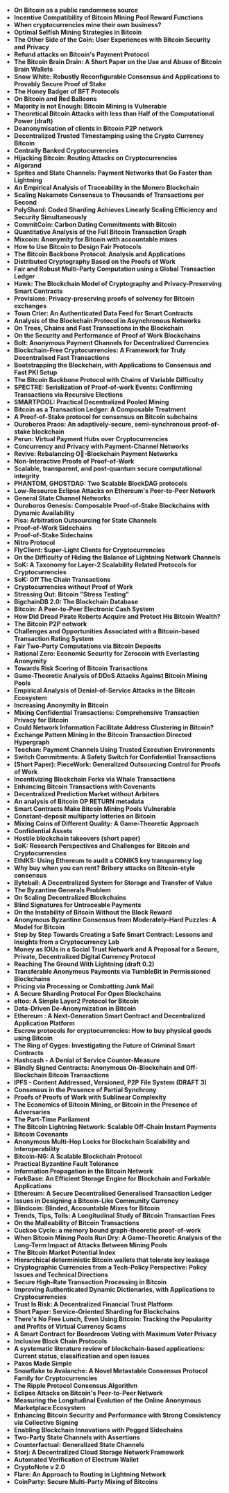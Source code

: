 <ul>

                             

 <li><b><a target="_blank" href="https://github.com/manjunath5496/Blockchain-Papers/blob/master/blk(1).pdf" style="text-decoration:none;">On Bitcoin as a public randomness source</a></b></li>

 <li><b><a target="_blank" href="https://github.com/manjunath5496/Blockchain-Papers/blob/master/blk(2).pdf" style="text-decoration:none;">Incentive Compatibility of Bitcoin Mining Pool Reward Functions</a></b></li>

<li><b><a target="_blank" href="https://github.com/manjunath5496/Blockchain-Papers/blob/master/blk(3).pdf" style="text-decoration:none;">When cryptocurrencies mine their own business?</a></b></li>
 <li><b><a target="_blank" href="https://github.com/manjunath5496/Blockchain-Papers/blob/master/blk(4).pdf" style="text-decoration:none;">Optimal Selfish Mining Strategies in Bitcoin</a></b></li>                              
<li><b><a target="_blank" href="https://github.com/manjunath5496/Blockchain-Papers/blob/master/blk(5).pdf" style="text-decoration:none;">The Other Side of the Coin: User Experiences with Bitcoin Security and Privacy</a></b></li>
<li><b><a target="_blank" href="https://github.com/manjunath5496/Blockchain-Papers/blob/master/blk(6).pdf" style="text-decoration:none;">Refund attacks on Bitcoin's Payment Protocol</a></b></li>
 <li><b><a target="_blank" href="https://github.com/manjunath5496/Blockchain-Papers/blob/master/blk(7).pdf" style="text-decoration:none;">The Bitcoin Brain Drain: A Short Paper on the Use and Abuse of Bitcoin Brain Wallets</a></b></li>

 <li><b><a target="_blank" href="https://github.com/manjunath5496/Blockchain-Papers/blob/master/blk(8).pdf" style="text-decoration:none;">Snow White: Robustly Reconfigurable Consensus and Applications to Provably Secure Proof of Stake </a></b></li>
   <li><b><a target="_blank" href="https://github.com/manjunath5496/Blockchain-Papers/blob/master/blk(9).pdf" style="text-decoration:none;">The Honey Badger of BFT Protocols</a></b></li>
  
   
 <li><b><a target="_blank" href="https://github.com/manjunath5496/Blockchain-Papers/blob/master/blk(10).pdf" style="text-decoration:none;">On Bitcoin and Red Balloons </a></b></li>                              
<li><b><a target="_blank" href="https://github.com/manjunath5496/Blockchain-Papers/blob/master/blk(11).pdf" style="text-decoration:none;">Majority is not Enough: Bitcoin Mining is Vulnerable</a></b></li>
<li><b><a target="_blank" href="https://github.com/manjunath5496/Blockchain-Papers/blob/master/blk(12).pdf" style="text-decoration:none;">Theoretical Bitcoin Attacks with less than Half of the Computational Power (draft)</a></b></li>
<li><b><a target="_blank" href="https://github.com/manjunath5496/Blockchain-Papers/blob/master/blk(13).pdf" style="text-decoration:none;">Deanonymisation of clients in Bitcoin P2P network</a></b></li>

<li><b><a target="_blank" href="https://github.com/manjunath5496/Blockchain-Papers/blob/master/blk(14).pdf" style="text-decoration:none;">Decentralized Trusted Timestamping using the Crypto Currency Bitcoin</a></b></li>
                              
<li><b><a target="_blank" href="https://github.com/manjunath5496/Blockchain-Papers/blob/master/blk(15).pdf" style="text-decoration:none;">Centrally Banked Cryptocurrencies</a></b></li>

<li><b><a target="_blank" href="https://github.com/manjunath5496/Blockchain-Papers/blob/master/blk(16).pdf" style="text-decoration:none;">Hijacking Bitcoin: Routing Attacks on Cryptocurrencies</a></b></li>

  <li><b><a target="_blank" href="https://github.com/manjunath5496/Blockchain-Papers/blob/master/blk(17).pdf" style="text-decoration:none;">Algorand</a></b></li>   
  
<li><b><a target="_blank" href="https://github.com/manjunath5496/Blockchain-Papers/blob/master/blk(18).pdf" style="text-decoration:none;">Sprites and State Channels: Payment Networks that Go Faster than Lightning</a></b></li> 

  
<li><b><a target="_blank" href="https://github.com/manjunath5496/Blockchain-Papers/blob/master/blk(19).pdf" style="text-decoration:none;">An Empirical Analysis of Traceability in the Monero Blockchain</a></b></li> 

<li><b><a target="_blank" href="https://github.com/manjunath5496/Blockchain-Papers/blob/master/blk(20).pdf" style="text-decoration:none;">Scaling Nakamoto Consensus to Thousands of Transactions per Second</a></b></li>

<li><b><a target="_blank" href="https://github.com/manjunath5496/Blockchain-Papers/blob/master/blk(21).pdf" style="text-decoration:none;">PolyShard: Coded Sharding Achieves Linearly Scaling Efficiency and Security Simultaneously</a></b></li>
<li><b><a target="_blank" href="https://github.com/manjunath5496/Blockchain-Papers/blob/master/blk(22).pdf" style="text-decoration:none;">CommitCoin: Carbon Dating Commitments with Bitcoin</a></b></li> 
 <li><b><a target="_blank" href="https://github.com/manjunath5496/Blockchain-Papers/blob/master/blk(23).pdf" style="text-decoration:none;">Quantitative Analysis of the Full Bitcoin Transaction Graph</a></b></li> 
 

   <li><b><a target="_blank" href="https://github.com/manjunath5496/Blockchain-Papers/blob/master/blk(24).pdf" style="text-decoration:none;">Mixcoin: Anonymity for Bitcoin with accountable mixes</a></b></li>
 
   <li><b><a target="_blank" href="https://github.com/manjunath5496/Blockchain-Papers/blob/master/blk(25).pdf" style="text-decoration:none;">How to Use Bitcoin to Design Fair Protocols</a></b></li>                              
 <li><b><a target="_blank" href="https://github.com/manjunath5496/Blockchain-Papers/blob/master/blk(26).pdf" style="text-decoration:none;">The Bitcoin Backbone Protocol: Analysis and Applications</a></b></li>
 <li><b><a target="_blank" href="https://github.com/manjunath5496/Blockchain-Papers/blob/master/blk(27).pdf" style="text-decoration:none;">Distributed Cryptography Based on the Proofs of Work</a></b></li>
   
 
   <li><b><a target="_blank" href="https://github.com/manjunath5496/Blockchain-Papers/blob/master/blk(28).pdf" style="text-decoration:none;">Fair and Robust Multi-Party Computation using a Global Transaction Ledger</a></b></li>
 
   <li><b><a target="_blank" href="https://github.com/manjunath5496/Blockchain-Papers/blob/master/blk(29).pdf" style="text-decoration:none;">Hawk: The Blockchain Model of Cryptography and Privacy-Preserving Smart Contracts</a></b></li>                              

  <li><b><a target="_blank" href="https://github.com/manjunath5496/Blockchain-Papers/blob/master/blk(30).pdf" style="text-decoration:none;">Provisions: Privacy-preserving proofs of solvency for Bitcoin exchanges</a></b></li>
 
   <li><b><a target="_blank" href="https://github.com/manjunath5496/Blockchain-Papers/blob/master/blk(31).pdf" style="text-decoration:none;">Town Crier: An Authenticated Data Feed for Smart Contracts</a></b></li> 
    <li><b><a target="_blank" href="https://github.com/manjunath5496/Blockchain-Papers/blob/master/blk(32).pdf" style="text-decoration:none;">Analysis of the Blockchain Protocol in Asynchronous Networks</a></b></li> 

   <li><b><a target="_blank" href="https://github.com/manjunath5496/Blockchain-Papers/blob/master/blk(33).pdf" style="text-decoration:none;">On Trees, Chains and Fast Transactions in the Blockchain</a></b></li>                              

  <li><b><a target="_blank" href="https://github.com/manjunath5496/Blockchain-Papers/blob/master/blk(34).pdf" style="text-decoration:none;">On the Security and Performance of Proof of Work Blockchains</a></b></li> 
 
  <li><b><a target="_blank" href="https://github.com/manjunath5496/Blockchain-Papers/blob/master/blk(35).pdf" style="text-decoration:none;">Bolt: Anonymous Payment Channels for Decentralized Currencies</a></b></li> 

  <li><b><a target="_blank" href="https://github.com/manjunath5496/Blockchain-Papers/blob/master/blk(36).pdf" style="text-decoration:none;">Blockchain-Free Cryptocurrencies: A Framework for Truly Decentralised Fast Transactions</a></b></li> 
 
<li><b><a target="_blank" href="https://github.com/manjunath5496/Blockchain-Papers/blob/master/blk(37).pdf" style="text-decoration:none;">Bootstrapping the Blockchain, with Applications to Consensus and Fast PKI Setup</a></b></li>
 <li><b><a target="_blank" href="https://github.com/manjunath5496/Blockchain-Papers/blob/master/blk(38).pdf" style="text-decoration:none;">The Bitcoin Backbone Protocol with Chains of Variable Difficulty</a></b></li>
<li><b><a target="_blank" href="https://github.com/manjunath5496/Blockchain-Papers/blob/master/blk(39).pdf" style="text-decoration:none;">SPECTRE: Serialization of Proof-of-work Events: Confirming Transactions via Recursive Elections</a></b></li>
 <li><b><a target="_blank" href="https://github.com/manjunath5496/Blockchain-Papers/blob/master/blk(40).pdf" style="text-decoration:none;">SMARTPOOL: Practical Decentralized Pooled Mining</a></b></li>                              
<li><b><a target="_blank" href="https://github.com/manjunath5496/Blockchain-Papers/blob/master/blk(41).pdf" style="text-decoration:none;">Bitcoin as a Transaction Ledger: A Composable Treatment</a></b></li>
<li><b><a target="_blank" href="https://github.com/manjunath5496/Blockchain-Papers/blob/master/blk(42).pdf" style="text-decoration:none;">A Proof-of-Stake protocol for consensus on Bitcoin subchains</a></b></li>
 
  <li><b><a target="_blank" href="https://github.com/manjunath5496/Blockchain-Papers/blob/master/blk(43).pdf" style="text-decoration:none;">Ouroboros Praos: An adaptively-secure, semi-synchronous proof-of-stake blockchain</a></b></li>
 <li><b><a target="_blank" href="https://github.com/manjunath5496/Blockchain-Papers/blob/master/blk(44).pdf" style="text-decoration:none;">Perun: Virtual Payment Hubs over Cryptocurrencies</a></b></li>
   <li><b><a target="_blank" href="https://github.com/manjunath5496/Blockchain-Papers/blob/master/blk(45).pdf" style="text-decoration:none;">Concurrency and Privacy with Payment-Channel Networks</a></b></li>  
   
<li><b><a target="_blank" href="https://github.com/manjunath5496/Blockchain-Papers/blob/master/blk(46).pdf" style="text-decoration:none;">Revive: Rebalancing O-Blockchain Payment Networks</a></b></li> 
                             
<li><b><a target="_blank" href="https://github.com/manjunath5496/Blockchain-Papers/blob/master/blk(47).pdf" style="text-decoration:none;">Non-Interactive Proofs of Proof-of-Work</a></b></li>
<li><b><a target="_blank" href="https://github.com/manjunath5496/Blockchain-Papers/blob/master/blk(48).pdf" style="text-decoration:none;">Scalable, transparent, and post-quantum secure computational integrity</a></b></li>

<li><b><a target="_blank" href="https://github.com/manjunath5496/Blockchain-Papers/blob/master/blk(49).pdf" style="text-decoration:none;">PHANTOM, GHOSTDAG: Two Scalable BlockDAG protocols </a></b></li>
                              
<li><b><a target="_blank" href="https://github.com/manjunath5496/Blockchain-Papers/blob/master/blk(50).pdf" style="text-decoration:none;">Low-Resource Eclipse Attacks on Ethereum's Peer-to-Peer Network</a></b></li>
<li><b><a target="_blank" href="https://github.com/manjunath5496/Blockchain-Papers/blob/master/blk(51).pdf" style="text-decoration:none;">General State Channel Networks</a></b></li>
<li><b><a target="_blank" href="https://github.com/manjunath5496/Blockchain-Papers/blob/master/blk(52).pdf" style="text-decoration:none;">Ouroboros Genesis: Composable Proof-of-Stake Blockchains with Dynamic Availability</a></b></li>

<li><b><a target="_blank" href="https://github.com/manjunath5496/Blockchain-Papers/blob/master/blk(53).pdf" style="text-decoration:none;">Pisa: Arbitration Outsourcing for State Channels </a></b></li>
 
<li><b><a target="_blank" href="https://github.com/manjunath5496/Blockchain-Papers/blob/master/blk(54).pdf" style="text-decoration:none;">Proof-of-Work Sidechains </a></b></li>

<li><b><a target="_blank" href="https://github.com/manjunath5496/Blockchain-Papers/blob/master/blk(55).pdf" style="text-decoration:none;">Proof-of-Stake Sidechains</a></b></li>
 
  <li><b><a target="_blank" href="https://github.com/manjunath5496/Blockchain-Papers/blob/master/blk(56).pdf" style="text-decoration:none;">Nitro Protocol </a></b></li>                              

  <li><b><a target="_blank" href="https://github.com/manjunath5496/Blockchain-Papers/blob/master/blk(57).pdf" style="text-decoration:none;">FlyClient: Super-Light Clients for Cryptocurrencies</a></b></li>
 
   <li><b><a target="_blank" href="https://github.com/manjunath5496/Blockchain-Papers/blob/master/blk(58).pdf" style="text-decoration:none;">On the Difficulty of Hiding the Balance of Lightning Network Channels</a></b></li>
    <li><b><a target="_blank" href="https://github.com/manjunath5496/Blockchain-Papers/blob/master/blk(59).pdf" style="text-decoration:none;">SoK: A Taxonomy for Layer-2 Scalability Related Protocols for Cryptocurrencies</a></b></li>
 
  <li><b><a target="_blank" href="https://github.com/manjunath5496/Blockchain-Papers/blob/master/blk(60).pdf" style="text-decoration:none;">SoK: Off The Chain Transactions</a></b></li>
 
   <li><b><a target="_blank" href="https://github.com/manjunath5496/Blockchain-Papers/blob/master/blk(61).pdf" style="text-decoration:none;">Cryptocurrencies without Proof of Work</a></b></li>
 
   <li><b><a target="_blank" href="https://github.com/manjunath5496/Blockchain-Papers/blob/master/blk(62).pdf" style="text-decoration:none;">Stressing Out: Bitcoin "Stress Testing"</a></b></li>
 
   <li><b><a target="_blank" href="https://github.com/manjunath5496/Blockchain-Papers/blob/master/blk(63).pdf" style="text-decoration:none;">BigchainDB 2.0: The Blockchain Database</a></b></li>                              

  <li><b><a target="_blank" href="https://github.com/manjunath5496/Blockchain-Papers/blob/master/blk(64).pdf" style="text-decoration:none;">Bitcoin: A Peer-to-Peer Electronic Cash System</a></b></li>
 
   <li><b><a target="_blank" href="https://github.com/manjunath5496/Blockchain-Papers/blob/master/blk(65).pdf" style="text-decoration:none;">How Did Dread Pirate Roberts Acquire and Protect His Bitcoin Wealth? </a></b></li> 

   <li><b><a target="_blank" href="https://github.com/manjunath5496/Blockchain-Papers/blob/master/blk(66).pdf" style="text-decoration:none;">The Bitcoin P2P network</a></b></li> 
 
   <li><b><a target="_blank" href="https://github.com/manjunath5496/Blockchain-Papers/blob/master/blk(67).pdf" style="text-decoration:none;">Challenges and Opportunities Associated with a Bitcoin-based Transaction Rating System</a></b></li>                              

  <li><b><a target="_blank" href="https://github.com/manjunath5496/Blockchain-Papers/blob/master/blk(68).pdf" style="text-decoration:none;">Fair Two-Party Computations via Bitcoin Deposits</a></b></li> 
 
  
   <li><b><a target="_blank" href="https://github.com/manjunath5496/Blockchain-Papers/blob/master/blk(69).pdf" style="text-decoration:none;">Rational Zero: Economic Security for Zerocoin with Everlasting Anonymity</a></b></li>                              

  <li><b><a target="_blank" href="https://github.com/manjunath5496/Blockchain-Papers/blob/master/blk(70).pdf" style="text-decoration:none;">Towards Risk Scoring of Bitcoin Transactions</a></b></li> 
  
 
 <li><b><a target="_blank" href="https://github.com/manjunath5496/Blockchain-Papers/blob/master/blk(71).pdf" style="text-decoration:none;">Game-Theoretic Analysis of DDoS Attacks Against Bitcoin Mining Pools</a></b></li>
 
 <li><b><a target="_blank" href="https://github.com/manjunath5496/Blockchain-Papers/blob/master/blk(72).pdf" style="text-decoration:none;">Empirical Analysis of Denial-of-Service Attacks in the Bitcoin Ecosystem</a></b></li> 
 
 
 <li><b><a target="_blank" href="https://github.com/manjunath5496/Blockchain-Papers/blob/master/blk(73).pdf" style="text-decoration:none;">Increasing Anonymity in Bitcoin</a></b></li>
  <li><b><a target="_blank" href="https://github.com/manjunath5496/Blockchain-Papers/blob/master/blk(74).pdf" style="text-decoration:none;">Mixing Confidential Transactions: Comprehensive Transaction Privacy for Bitcoin</a></b></li>
    <li><b><a target="_blank" href="https://github.com/manjunath5496/Blockchain-Papers/blob/master/blk(75).pdf" style="text-decoration:none;">Could Network Information Facilitate Address Clustering in Bitcoin?</a></b></li>                        
<li><b><a target="_blank" href="https://github.com/manjunath5496/Blockchain-Papers/blob/master/blk(76).pdf" style="text-decoration:none;">Exchange Pattern Mining in the Bitcoin Transaction Directed Hypergraph</a></b></li>

 <li><b><a target="_blank" href="https://github.com/manjunath5496/Blockchain-Papers/blob/master/blk(77).pdf" style="text-decoration:none;">Teechan: Payment Channels Using Trusted Execution Environments</a></b></li> 
 
 
 <li><b><a target="_blank" href="https://github.com/manjunath5496/Blockchain-Papers/blob/master/blk(78).pdf" style="text-decoration:none;">Switch Commitments: A Safety Switch for Confidential Transactions</a></b></li>
  <li><b><a target="_blank" href="https://github.com/manjunath5496/Blockchain-Papers/blob/master/blk(79).pdf" style="text-decoration:none;">(Short Paper): PieceWork: Generalized Outsourcing Control for Proofs of Work</a></b></li>


 <li><b><a target="_blank" href="https://github.com/manjunath5496/Blockchain-Papers/blob/master/blk(80).pdf" style="text-decoration:none;">Incentivizing Blockchain Forks via Whale Transactions</a></b></li> 
 
 
 <li><b><a target="_blank" href="https://github.com/manjunath5496/Blockchain-Papers/blob/master/blk(81).pdf" style="text-decoration:none;">Enhancing Bitcoin Transactions with Covenants</a></b></li>
  <li><b><a target="_blank" href="https://github.com/manjunath5496/Blockchain-Papers/blob/master/blk(82).pdf" style="text-decoration:none;">Decentralized Prediction Market without Arbiters</a></b></li>

 <li><b><a target="_blank" href="https://github.com/manjunath5496/Blockchain-Papers/blob/master/blk(83).pdf" style="text-decoration:none;">An analysis of Bitcoin OP RETURN metadata</a></b></li>
  <li><b><a target="_blank" href="https://github.com/manjunath5496/Blockchain-Papers/blob/master/blk(84).pdf" style="text-decoration:none;">Smart Contracts Make Bitcoin Mining Pools Vulnerable</a></b></li>

 <li><b><a target="_blank" href="https://github.com/manjunath5496/Blockchain-Papers/blob/master/blk(85).pdf" style="text-decoration:none;">Constant-deposit multiparty lotteries on Bitcoin</a></b></li>
  <li><b><a target="_blank" href="https://github.com/manjunath5496/Blockchain-Papers/blob/master/blk(86).pdf" style="text-decoration:none;">Mixing Coins of Different Quality: A Game-Theoretic Approach</a></b></li>

 <li><b><a target="_blank" href="https://github.com/manjunath5496/Blockchain-Papers/blob/master/blk(87).pdf" style="text-decoration:none;">Confidential Assets</a></b></li>
  <li><b><a target="_blank" href="https://github.com/manjunath5496/Blockchain-Papers/blob/master/blk(88).pdf" style="text-decoration:none;">Hostile blockchain takeovers (short paper)</a></b></li>
  <li><b><a target="_blank" href="https://github.com/manjunath5496/Blockchain-Papers/blob/master/blk(89).pdf" style="text-decoration:none;">SoK: Research Perspectives and Challenges for Bitcoin and Cryptocurrencies</a></b></li>
  
  
  <li><b><a target="_blank" href="https://github.com/manjunath5496/Blockchain-Papers/blob/master/blk(90).pdf" style="text-decoration:none;">EthIKS: Using Ethereum to audit a CONIKS key transparency log</a></b></li>
  <li><b><a target="_blank" href="https://github.com/manjunath5496/Blockchain-Papers/blob/master/blk(91).pdf" style="text-decoration:none;">Why buy when you can rent? Bribery attacks on Bitcoin-style consensus</a></b></li>

 <li><b><a target="_blank" href="https://github.com/manjunath5496/Blockchain-Papers/blob/master/blk(92).pdf" style="text-decoration:none;">Byteball: A Decentralized System for Storage and Transfer of Value</a></b></li>
  <li><b><a target="_blank" href="https://github.com/manjunath5496/Blockchain-Papers/blob/master/blk(93).pdf" style="text-decoration:none;"> The Byzantine Generals Problem</a></b></li>
  <li><b><a target="_blank" href="https://github.com/manjunath5496/Blockchain-Papers/blob/master/blk(94).pdf" style="text-decoration:none;">On Scaling Decentralized Blockchains</a></b></li> 
  
   <li><b><a target="_blank" href="https://github.com/manjunath5496/Blockchain-Papers/blob/master/blk(95).pdf" style="text-decoration:none;">Blind Signatures for Untraceable Payments</a></b></li>  
  
<li><b><a target="_blank" href="https://github.com/manjunath5496/Blockchain-Papers/blob/master/blk(96).pdf" style="text-decoration:none;">On the Instability of Bitcoin Without the Block Reward</a></b></li> 
  
  
<li><b><a target="_blank" href="https://github.com/manjunath5496/Blockchain-Papers/blob/master/blk(97).pdf" style="text-decoration:none;">Anonymous Byzantine Consensus from Moderately-Hard Puzzles: A Model for Bitcoin</a></b></li>


 <li><b><a target="_blank" href="https://github.com/manjunath5496/Blockchain-Papers/blob/master/blk(98).pdf" style="text-decoration:none;">Step by Step Towards Creating a Safe Smart Contract: Lessons and Insights from a Cryptocurrency Lab</a></b></li> 
  
   <li><b><a target="_blank" href="https://github.com/manjunath5496/Blockchain-Papers/blob/master/blk(99).pdf" style="text-decoration:none;">Money as IOUs in a Social Trust Network and A Proposal for a Secure, Private, Decentralized Digital Currency Protocol</a></b></li>  
  
<li><b><a target="_blank" href="https://github.com/manjunath5496/Blockchain-Papers/blob/master/blk(100).pdf" style="text-decoration:none;">Reaching The Ground With Lightning (draft 0.2)</a></b></li>  
  
 <li><b><a target="_blank" href="https://github.com/manjunath5496/Blockchain-Papers/blob/master/blk(101).pdf" style="text-decoration:none;">Transferable Anonymous Payments via TumbleBit in Permissioned Blockchains</a></b></li> 
  
   <li><b><a target="_blank" href="https://github.com/manjunath5496/Blockchain-Papers/blob/master/blk(102).pdf" style="text-decoration:none;">Pricing via Processing or Combatting Junk Mail</a></b></li> 
  
   
 <li><b><a target="_blank" href="https://github.com/manjunath5496/Blockchain-Papers/blob/master/blk(103).pdf" style="text-decoration:none;">A Secure Sharding Protocol For Open Blockchains </a></b></li> 
  
   <li><b><a target="_blank" href="https://github.com/manjunath5496/Blockchain-Papers/blob/master/blk(104).pdf" style="text-decoration:none;">eltoo: A Simple Layer2 Protocol for Bitcoin</a></b></li>  
   
 <li><b><a target="_blank" href="https://github.com/manjunath5496/Blockchain-Papers/blob/master/blk(105).pdf" style="text-decoration:none;">Data-Driven De-Anonymization in Bitcoin</a></b></li> 
 
<li><b><a target="_blank" href="https://github.com/manjunath5496/Blockchain-Papers/blob/master/blk(106).pdf" style="text-decoration:none;">Ethereum : A Next-Generation Smart Contract and Decentralized Application Platform</a></b></li> 
  
   <li><b><a target="_blank" href="https://github.com/manjunath5496/Blockchain-Papers/blob/master/blk(107).pdf" style="text-decoration:none;">Escrow protocols for cryptocurrencies: How to buy physical goods using Bitcoin</a></b></li> 
  
   
 <li><b><a target="_blank" href="https://github.com/manjunath5496/Blockchain-Papers/blob/master/blk(108).pdf" style="text-decoration:none;">The Ring of Gyges: Investigating the Future of Criminal Smart Contracts</a></b></li> 
  
   <li><b><a target="_blank" href="https://github.com/manjunath5496/Blockchain-Papers/blob/master/blk(109).pdf" style="text-decoration:none;">Hashcash - A Denial of Service Counter-Measure</a></b></li>  
   
 <li><b><a target="_blank" href="https://github.com/manjunath5496/Blockchain-Papers/blob/master/blk(110).pdf" style="text-decoration:none;">Blindly Signed Contracts: Anonymous On-Blockchain and Off-Blockchain Bitcoin Transactions</a></b></li>  
   
<li><b><a target="_blank" href="https://github.com/manjunath5496/Blockchain-Papers/blob/master/blk(111).pdf" style="text-decoration:none;">IPFS - Content Addressed, Versioned, P2P File System (DRAFT 3)</a></b></li> 
  
   
 <li><b><a target="_blank" href="https://github.com/manjunath5496/Blockchain-Papers/blob/master/blk(112).pdf" style="text-decoration:none;">Consensus in the Presence of Partial Synchrony</a></b></li> 
  
   <li><b><a target="_blank" href="https://github.com/manjunath5496/Blockchain-Papers/blob/master/blk(113).pdf" style="text-decoration:none;">Proofs of Proofs of Work with Sublinear Complexity</a></b></li>  
   
<li><b><a target="_blank" href="https://github.com/manjunath5496/Blockchain-Papers/blob/master/blk(114).pdf" style="text-decoration:none;">The Economics of Bitcoin Mining, or Bitcoin in the Presence of Adversaries</a></b></li>
 <li><b><a target="_blank" href="https://github.com/manjunath5496/Blockchain-Papers/blob/master/blk(115).pdf" style="text-decoration:none;">The Part-Time Parliament</a></b></li>  
   
 <li><b><a target="_blank" href="https://github.com/manjunath5496/Blockchain-Papers/blob/master/blk(116).pdf" style="text-decoration:none;">The Bitcoin Lightning Network: Scalable Off-Chain Instant Payments</a></b></li>   
   
   <li><b><a target="_blank" href="https://github.com/manjunath5496/Blockchain-Papers/blob/master/blk(117).pdf" style="text-decoration:none;">Bitcoin Covenants</a></b></li>  
   
 <li><b><a target="_blank" href="https://github.com/manjunath5496/Blockchain-Papers/blob/master/blk(118).pdf" style="text-decoration:none;">Anonymous Multi-Hop Locks for Blockchain Scalability and Interoperability</a></b></li>  
   
  <li><b><a target="_blank" href="https://github.com/manjunath5496/Blockchain-Papers/blob/master/blk(119).pdf" style="text-decoration:none;">Bitcoin-NG: A Scalable Blockchain Protocol</a></b></li> 
  
   <li><b><a target="_blank" href="https://github.com/manjunath5496/Blockchain-Papers/blob/master/blk(120).pdf" style="text-decoration:none;">Practical Byzantine Fault Tolerance</a></b></li>  
   
 <li><b><a target="_blank" href="https://github.com/manjunath5496/Blockchain-Papers/blob/master/blk(121).pdf" style="text-decoration:none;">Information Propagation in the Bitcoin Network</a></b></li>   
   
   <li><b><a target="_blank" href="https://github.com/manjunath5496/Blockchain-Papers/blob/master/blk(122).pdf" style="text-decoration:none;">ForkBase: An Efficient Storage Engine for Blockchain and Forkable Applications </a></b></li>  
     
<li><b><a target="_blank" href="https://github.com/manjunath5496/Blockchain-Papers/blob/master/blk(123).pdf" style="text-decoration:none;">Ethereum: A Secure Decentralised Generalised Transaction Ledger</a></b></li>  
   
 <li><b><a target="_blank" href="https://github.com/manjunath5496/Blockchain-Papers/blob/master/blk(124).pdf" style="text-decoration:none;">Issues in Designing a Bitcoin-Like Community Currency</a></b></li>   
   
   <li><b><a target="_blank" href="https://github.com/manjunath5496/Blockchain-Papers/blob/master/blk(125).pdf" style="text-decoration:none;">Blindcoin: Blinded, Accountable Mixes for Bitcoin </a></b></li>   
   
   <li><b><a target="_blank" href="https://github.com/manjunath5496/Blockchain-Papers/blob/master/blk(126).pdf" style="text-decoration:none;">Trends, Tips, Tolls: A Longitudinal Study of Bitcoin Transaction Fees</a></b></li> 
   
<li><b><a target="_blank" href="https://github.com/manjunath5496/Blockchain-Papers/blob/master/blk(127).pdf" style="text-decoration:none;">On the Malleability of Bitcoin Transactions</a></b></li>  
   
 <li><b><a target="_blank" href="https://github.com/manjunath5496/Blockchain-Papers/blob/master/blk(128).pdf" style="text-decoration:none;">Cuckoo Cycle: a memory bound graph-theoretic proof-of-work</a></b></li>   
   
   <li><b><a target="_blank" href="https://github.com/manjunath5496/Blockchain-Papers/blob/master/blk(129).pdf" style="text-decoration:none;">When Bitcoin Mining Pools Run Dry: A Game-Theoretic Analysis of the Long-Term Impact of Attacks Between Mining Pools</a></b></li>   
   
   <li><b><a target="_blank" href="https://github.com/manjunath5496/Blockchain-Papers/blob/master/blk(130).pdf" style="text-decoration:none;">The Bitcoin Market Potential Index </a></b></li>    
   
<li><b><a target="_blank" href="https://github.com/manjunath5496/Blockchain-Papers/blob/master/blk(131).pdf" style="text-decoration:none;">Hierarchical deterministic Bitcoin wallets that tolerate key leakage </a></b></li>   
   
   <li><b><a target="_blank" href="https://github.com/manjunath5496/Blockchain-Papers/blob/master/blk(132).pdf" style="text-decoration:none;">Cryptographic Currencies from a Tech-Policy Perspective: Policy Issues and Technical Directions </a></b></li>   
   
 <li><b><a target="_blank" href="https://github.com/manjunath5496/Blockchain-Papers/blob/master/blk(133).pdf" style="text-decoration:none;">Secure High-Rate Transaction Processing in Bitcoin </a></b></li>     
   
 
 <li><b><a target="_blank" href="https://github.com/manjunath5496/Blockchain-Papers/blob/master/blk(134).pdf" style="text-decoration:none;">Improving Authenticated Dynamic Dictionaries, with Applications to Cryptocurrencies</a></b></li>

 <li><b><a target="_blank" href="https://github.com/manjunath5496/Blockchain-Papers/blob/master/blk(135).pdf" style="text-decoration:none;">Trust Is Risk: A Decentralized Financial Trust Platform</a></b></li>

<li><b><a target="_blank" href="https://github.com/manjunath5496/Blockchain-Papers/blob/master/blk(136).pdf" style="text-decoration:none;">Short Paper: Service-Oriented Sharding for Blockchains</a></b></li>
 <li><b><a target="_blank" href="https://github.com/manjunath5496/Blockchain-Papers/blob/master/blk(137).pdf" style="text-decoration:none;">There's No Free Lunch, Even Using Bitcoin: Tracking the Popularity and Profits of Virtual Currency Scams</a></b></li>                              
<li><b><a target="_blank" href="https://github.com/manjunath5496/Blockchain-Papers/blob/master/blk(138).pdf" style="text-decoration:none;">A Smart Contract for Boardroom Voting with Maximum Voter Privacy</a></b></li>
<li><b><a target="_blank" href="https://github.com/manjunath5496/Blockchain-Papers/blob/master/blk(139).pdf" style="text-decoration:none;">Inclusive Block Chain Protocols</a></b></li>
 <li><b><a target="_blank" href="https://github.com/manjunath5496/Blockchain-Papers/blob/master/blk(140).pdf" style="text-decoration:none;">A systematic literature review of blockchain-based applications: Current status, classification and open issues</a></b></li>

 <li><b><a target="_blank" href="https://github.com/manjunath5496/Blockchain-Papers/blob/master/blk(141).pdf" style="text-decoration:none;"> Paxos Made Simple</a></b></li>
   <li><b><a target="_blank" href="https://github.com/manjunath5496/Blockchain-Papers/blob/master/blk(142).pdf" style="text-decoration:none;">Snowflake to Avalanche: A Novel Metastable Consensus Protocol Family for Cryptocurrencies</a></b></li>                             
 <li><b><a target="_blank" href="https://github.com/manjunath5496/Blockchain-Papers/blob/master/blk(143).pdf" style="text-decoration:none;">The Ripple Protocol Consensus Algorithm</a></b></li>                              
<li><b><a target="_blank" href="https://github.com/manjunath5496/Blockchain-Papers/blob/master/blk(144).pdf" style="text-decoration:none;">Eclipse Attacks on Bitcoin's Peer-to-Peer Network</a></b></li>
<li><b><a target="_blank" href="https://github.com/manjunath5496/Blockchain-Papers/blob/master/blk(145).pdf" style="text-decoration:none;">Measuring the Longitudinal Evolution of the Online Anonymous Marketplace Ecosystem</a></b></li>
<li><b><a target="_blank" href="https://github.com/manjunath5496/Blockchain-Papers/blob/master/blk(146).pdf" style="text-decoration:none;">Enhancing Bitcoin Security and Performance with Strong Consistency via Collective Signing</a></b></li>
                              
<li><b><a target="_blank" href="https://github.com/manjunath5496/Blockchain-Papers/blob/master/blk(147).pdf" style="text-decoration:none;">Enabling Blockchain Innovations with Pegged Sidechains</a></b></li>

<li><b><a target="_blank" href="https://github.com/manjunath5496/Blockchain-Papers/blob/master/blk(148).pdf" style="text-decoration:none;">Two-Party State Channels with Assertions</a></b></li>

  <li><b><a target="_blank" href="https://github.com/manjunath5496/Blockchain-Papers/blob/master/blk(149).pdf" style="text-decoration:none;">Counterfactual: Generalized State Channels</a></b></li>   
  
<li><b><a target="_blank" href="https://github.com/manjunath5496/Blockchain-Papers/blob/master/blk(150).pdf" style="text-decoration:none;">Storj: A Decentralized Cloud Storage Network Framework</a></b></li> 

<li><b><a target="_blank" href="https://github.com/manjunath5496/Blockchain-Papers/blob/master/blk(151).pdf" style="text-decoration:none;">Automated Verification of Electrum Wallet </a></b></li>

<li><b><a target="_blank" href="https://github.com/manjunath5496/Blockchain-Papers/blob/master/blk(152).pdf" style="text-decoration:none;">CryptoNote v 2.0</a></b></li>
<li><b><a target="_blank" href="https://github.com/manjunath5496/Blockchain-Papers/blob/master/blk(153).pdf" style="text-decoration:none;">Flare: An Approach to Routing in Lightning Network</a></b></li> 
 <li><b><a target="_blank" href="https://github.com/manjunath5496/Blockchain-Papers/blob/master/blk(154).pdf" style="text-decoration:none;">CoinParty: Secure Multi-Party Mixing of Bitcoins</a></b></li> 
 
 </ul>
 
 
